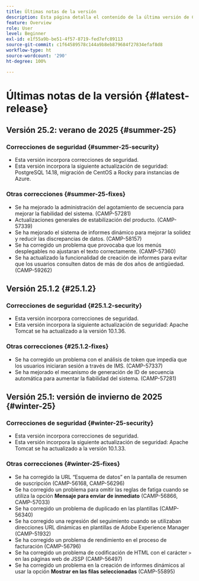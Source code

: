 ```yaml
---
title: Últimas notas de la versión
description: Esta página detalla el contenido de la última versión de Campaign Standard
feature: Overview
role: User
level: Beginner
exl-id: e1f55a9b-be51-4f57-8719-fed7efc89113
source-git-commit: c1f64589578c144a9b8eb879684f27834efaf8d8
workflow-type: ht
source-wordcount: '290'
ht-degree: 100%

---
```



# Últimas notas de la versión {#latest-release}

<!--
## Release notes {#e-new-release}


This section lists improvements and changes included in the next Campaign Standard release.

>[!CAUTION]
>
>This content is subject to changes without prior notice until the stage environments upgrade date. Learn more in the [Release planning page](../../rn/using/release-planning.md).

-->

## Versión 25.2: verano de 2025 {#summer-25}

### Correcciones de seguridad {#summer-25-security}

* Esta versión incorpora correcciones de seguridad.
* Esta versión incorpora la siguiente actualización de seguridad: PostgreSQL 14.18, migración de CentOS a Rocky para instancias de Azure.

### Otras correcciones {#summer-25-fixes}

* Se ha mejorado la administración del agotamiento de secuencia para mejorar la fiabilidad del sistema. (CAMP-57281)
* Actualizaciones generales de estabilización del producto. (CAMP-57339)
* Se ha mejorado el sistema de informes dinámico para mejorar la solidez y reducir las discrepancias de datos. (CAMP-58157)
* Se ha corregido un problema que provocaba que los menús desplegables no ajustaran el texto correctamente. (CAMP-57360)
* Se ha actualizado la funcionalidad de creación de informes para evitar que los usuarios consulten datos de más de dos años de antigüedad. (CAMP-59262)

## Versión 25.1.2 {#25.1.2}

### Correcciones de seguridad {#25.1.2-security}

* Esta versión incorpora correcciones de seguridad.
* Esta versión incorpora la siguiente actualización de seguridad: Apache Tomcat se ha actualizado a la versión 10.1.36.

### Otras correcciones {#25.1.2-fixes}

* Se ha corregido un problema con el análisis de token que impedía que los usuarios iniciaran sesión a través de IMS. (CAMP-57337)
* Se ha mejorado el mecanismo de generación de ID de secuencia automática para aumentar la fiabilidad del sistema. (CAMP-57281)

## Versión 25.1: versión de invierno de 2025 {#winter-25}

### Correcciones de seguridad {#winter-25-security}

* Esta versión incorpora correcciones de seguridad.
* Esta versión incorpora la siguiente actualización de seguridad: Apache Tomcat se ha actualizado a la versión 10.1.33.

### Otras correcciones {#winter-25-fixes}


* Se ha corregido la URL “Esquema de datos” en la pantalla de resumen de suscripción (CAMP-56168, CAMP-56296)
* Se ha corregido un problema para omitir las reglas de fatiga cuando se utiliza la opción **Mensaje para enviar de inmediato** (CAMP-56866, CAMP-57033)
* Se ha corregido un problema de duplicado en las plantillas (CAMP-56340)
* Se ha corregido una regresión del seguimiento cuando se utilizaban direcciones URL dinámicas en plantillas de Adobe Experience Manager (CAMP-51932)
* Se ha corregido un problema de rendimiento en el proceso de facturación (CAMP-56796)
* Se ha corregido un problema de codificación de HTML con el carácter `>` en las páginas web de JSSP (CAMP-56497)
* Se ha corregido un problema en la creación de informes dinámicos al usar la opción **Mostrar en las filas seleccionadas** (CAMP-55895)

